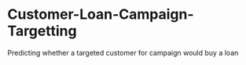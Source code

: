 # Customer-Loan-Campaign-Targetting
Predicting whether a targeted customer for campaign would buy a loan
